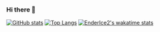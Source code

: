 ### Hi there 👋

[![GitHub stats](https://github-readme-stats.vercel.app/api?username=EnderIce2&show_icons=true&theme=radical)](https://github.com/EnderIce2)
[![Top Langs](https://github-readme-stats.vercel.app/api/top-langs/?username=EnderIce2&theme=radical)](https://github.com/EnderIce2)
[![EnderIce2's wakatime stats](https://github-readme-stats.vercel.app/api/wakatime?username=EnderIce2)](https://github.com/anuraghazra/github-readme-stats)
